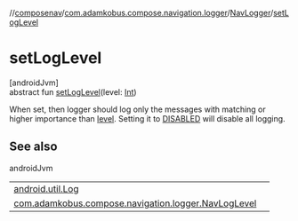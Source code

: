 //[composenav](../../../index.md)/[com.adamkobus.compose.navigation.logger](../index.md)/[NavLogger](index.md)/[setLogLevel](set-log-level.md)

# setLogLevel

[androidJvm]\
abstract fun [setLogLevel](set-log-level.md)(level: [Int](https://kotlinlang.org/api/latest/jvm/stdlib/kotlin/-int/index.html))

When set, then logger should log only the messages with matching or higher importance than [level](set-log-level.md). Setting it to [DISABLED](-companion/-d-i-s-a-b-l-e-d.md) will disable all logging.

## See also

androidJvm

| | |
|---|---|
| [android.util.Log](https://developer.android.com/reference/kotlin/android/util/Log.html) |  |
| [com.adamkobus.compose.navigation.logger.NavLogLevel](../-nav-log-level/index.md) |  |
